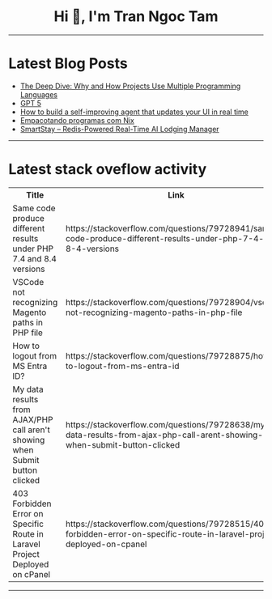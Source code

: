 <h1 align="center">Hi 👋, I'm Tran Ngoc Tam</h1>

---

# Latest Blog Posts 
<!-- BLOG-POST-LIST:START -->
- [The Deep Dive: Why and How Projects Use Multiple Programming Languages](https://dev.to/aadarsh-nagrath/the-deep-dive-why-and-how-projects-use-multiple-programming-languages-ej8)
- [GPT 5](https://dev.to/avanichols_dev/gpt-5-513f)
- [How to build a self-improving agent that updates your UI in real time](https://dev.to/oliver_s_516239543d897f1d/how-to-build-a-self-improving-agent-that-updates-your-ui-in-real-time-1588)
- [Empacotando programas com Nix](https://dev.to/jjoaoll/empacotando-programas-com-nix-4g3g)
- [SmartStay – Redis-Powered Real-Time AI Lodging Manager](https://dev.to/joupify/smartstay-redis-powered-real-time-ai-lodging-manager-51o8)
<!-- BLOG-POST-LIST:END -->

---

# Latest stack oveflow activity
<table>
  <tr><th>Title</th><th>Link</th></tr>
  <!-- STACKOVERFLOW:START --><tr><td>Same code produce different results under PHP 7.4 and 8.4 versions</td><td>https://stackoverflow.com/questions/79728941/same-code-produce-different-results-under-php-7-4-and-8-4-versions</td></tr><tr><td>VSCode not recognizing Magento paths in PHP file</td><td>https://stackoverflow.com/questions/79728904/vscode-not-recognizing-magento-paths-in-php-file</td></tr><tr><td>How to logout from MS Entra ID?</td><td>https://stackoverflow.com/questions/79728875/how-to-logout-from-ms-entra-id</td></tr><tr><td>My data results from AJAX/PHP call aren&#39;t showing when Submit button clicked</td><td>https://stackoverflow.com/questions/79728638/my-data-results-from-ajax-php-call-arent-showing-when-submit-button-clicked</td></tr><tr><td>403 Forbidden Error on Specific Route in Laravel Project Deployed on cPanel</td><td>https://stackoverflow.com/questions/79728515/403-forbidden-error-on-specific-route-in-laravel-project-deployed-on-cpanel</td></tr><!-- STACKOVERFLOW:END -->
</table>

---


